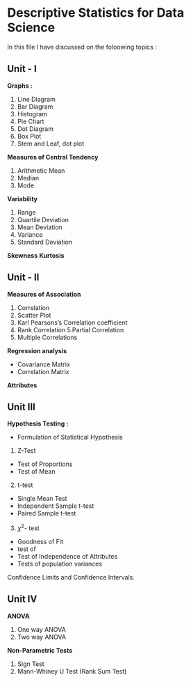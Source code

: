 # Descriptive Statistics for Data Science
In this file I have discussed on the foloowing topics :

## Unit - I

**Graphs :**

1. Line Diagram
2. Bar Diagram
3. Histogram
4. Pie Chart
5. Dot Diagram
6. Box Plot
7. Stem and Leaf, dot plot

**Measures of Central Tendency**

1. Arithmetic Mean
2. Median
3. Mode

**Variability**

1. Range
2. Quartile Deviation
3. Mean Deviation
4. Variance
5. Standard Deviation

**Skewness**
**Kurtosis**

## Unit - II

**Measures of Association**

1. Correlation
2. Scatter Plot
3. Karl Pearsons’s Correlation coefficient
4. Rank Correlation
5.Partial Correlation 
6. Multiple Correlations

**Regression analysis**

* Covariance Matrix
* Correlation Matrix

**Attributes**

## Unit III

**Hypothesis Testing :**
* Formulation of Statistical Hypothesis

1. Z-Test
* Test of Proportions 
* Test of Mean

2. t-test
* Single Mean Test 
* Independent Sample t-test
* Paired Sample t-test

3. $\chi^2$- test
* Goodness of Fit
* test of 
* Test of Independence of Attributes
* Tests of population variances

Confidence Limits and Confidence Intervals.

## Unit IV
**ANOVA**

1. One way ANOVA
2. Two way ANOVA

**Non-Parametric Tests**
1. Sign Test
2.  Mann-Whiney U Test (Rank Sum Test)
